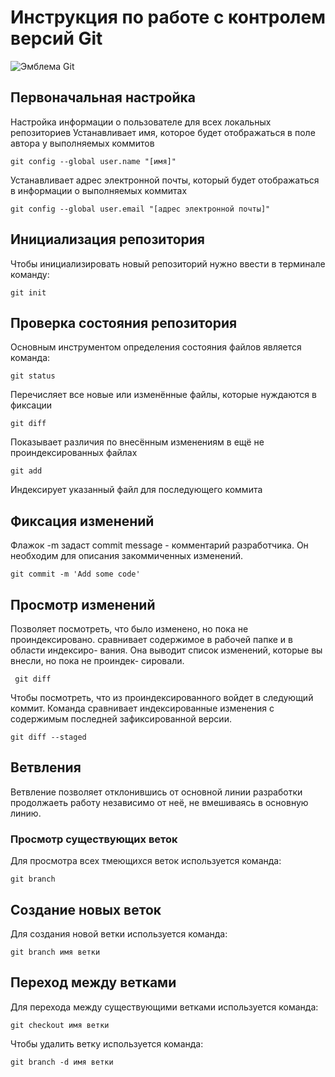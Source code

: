 # **Инструкция по работе с контролем версий Git**

![Эмблема Git](Git.JPG)

## Первоначальная настройка

Настройка информации о пользователе для всех локальных репозиториев
Устанавливает имя, которое будет отображаться в поле автора у выполняемых коммитов

    git config --global user.name "[имя]"

Устанавливает адрес электронной почты, который будет отображаться в информации о выполняемых коммитах

    git config --global user.email "[адрес электронной почты]"

## Инициализация репозитория

Чтобы инициализировать новый репозиторий нужно ввести в терминале команду:

    git init

## Проверка состояния репозитория

Основным инструментом определения состояния файлов является команда:

    git status

Перечисляет все новые или изменённые файлы, которые нуждаются в фиксации

    git diff

Показывает различия по внесённым изменениям в ещё не проиндексированных файлах

    git add

Индексирует указанный файл для последующего коммита
    

## Фиксация изменений

Флажок -m задаст commit message - комментарий разработчика. Он необходим для описания закоммиченных изменений. 

    git commit -m 'Add some code'


## Просмотр изменений

Позволяет посмотреть, что было
изменено, но пока не проиндексировано. сравнивает содержимое в рабочей папке и в области индексиро-
вания. Она выводит список изменений, которые вы внесли, но пока не проиндек-
сировали.

     git diff

Чтобы посмотреть, что из проиндексированного войдет в следующий коммит. Команда сравнивает индексированные
изменения с содержимым последней зафиксированной версии.

    git diff --staged


## Ветвления

Ветвление позволяет отклонившись от основной линии разработки продолжаеть работу независимо от неё, не вмешиваясь в основную линию.

### Просмотр существующих веток

Для просмотра всех тмеющихся веток используется команда:

    git branch

## Создание новых веток

Для создания новой ветки используется команда:

    git branch имя ветки

## Переход между ветками

Для перехода между существующими ветками используется команда:

    git checkout имя ветки


Чтобы удалить ветку используется команда:

    git branch -d имя ветки




